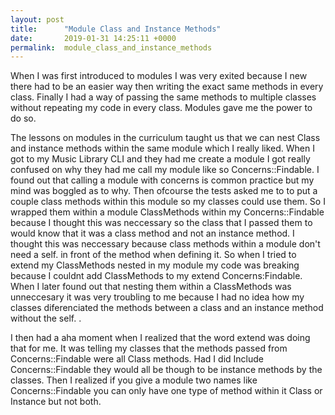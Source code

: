 ```yaml
---
layout: post
title:      "Module Class and Instance Methods"
date:       2019-01-31 14:25:11 +0000
permalink:  module_class_and_instance_methods
---
```



When I  was first introduced to modules I was very exited because I new there had to be an easier way then writing the exact same methods in every class. Finally I had a way of passing the same methods to multiple classes without repeating my code in every class. Modules gave me the power to do so. 

The lessons on modules in the curriculum taught us that we can nest Class and instance methods within the same module which I really liked. When I got to my Music Library CLI and they had me create a module I got really confused on why they had me call my module like so Concerns::Findable. I found out that calling a module with concerns is common practice but my mind was boggled as to why. Then ofcourse the tests asked me to to put a couple class methods within this module so my classes could use them. So I wrapped them within a module ClassMethods within my Concerns::Findable because I thought this was neccessary so the class that I passed them to would know that it was a class method and not an instance method. I thought this was neccessary because class methods within a module don't need a self. in front of the method when defining it. So when I tried to extend my ClassMethods nested in my module my code was breaking because I couldnt add ClassMethods to my extend Concerns:Findable.  When I later found out that nesting them within a ClassMethods was unneccesary it was very troubling to me because I had no idea  how my classes diferenciated the methods between a class and an instance method without the self. .

I then had a aha moment when I realized that the word extend was doing that for me. It was telling my classes that the methods passed from Concerns::Findable were all Class methods. Had I did Include Concerns::Findable they would all be though to be instance methods by the classes. Then I realized  if you give a module two names like Concerns::Findable you can only have one type of method within it Class or Instance but not both. 




